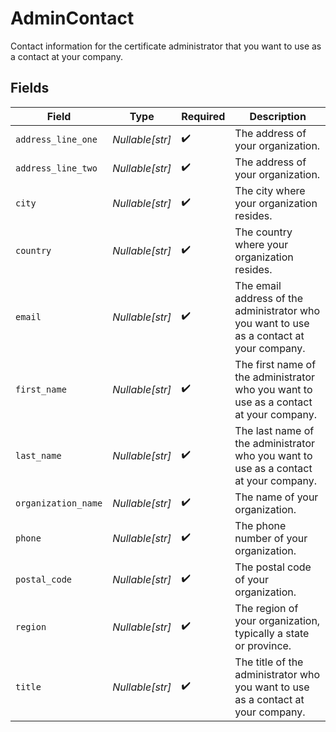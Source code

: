 # AdminContact

Contact information for the certificate administrator that you want to use as a contact at your company.


## Fields

| Field                                                                                    | Type                                                                                     | Required                                                                                 | Description                                                                              |
| ---------------------------------------------------------------------------------------- | ---------------------------------------------------------------------------------------- | ---------------------------------------------------------------------------------------- | ---------------------------------------------------------------------------------------- |
| `address_line_one`                                                                       | *Nullable[str]*                                                                          | :heavy_check_mark:                                                                       | The address of your organization.                                                        |
| `address_line_two`                                                                       | *Nullable[str]*                                                                          | :heavy_check_mark:                                                                       | The address of your organization.                                                        |
| `city`                                                                                   | *Nullable[str]*                                                                          | :heavy_check_mark:                                                                       | The city where your organization resides.                                                |
| `country`                                                                                | *Nullable[str]*                                                                          | :heavy_check_mark:                                                                       | The country where your organization resides.                                             |
| `email`                                                                                  | *Nullable[str]*                                                                          | :heavy_check_mark:                                                                       | The email address of the administrator who you want to use as a contact at your company. |
| `first_name`                                                                             | *Nullable[str]*                                                                          | :heavy_check_mark:                                                                       | The first name of the administrator who you want to use as a contact at your company.    |
| `last_name`                                                                              | *Nullable[str]*                                                                          | :heavy_check_mark:                                                                       | The last name of the administrator who you want to use as a contact at your company.     |
| `organization_name`                                                                      | *Nullable[str]*                                                                          | :heavy_check_mark:                                                                       | The name of your organization.                                                           |
| `phone`                                                                                  | *Nullable[str]*                                                                          | :heavy_check_mark:                                                                       | The phone number of your organization.                                                   |
| `postal_code`                                                                            | *Nullable[str]*                                                                          | :heavy_check_mark:                                                                       | The postal code of your organization.                                                    |
| `region`                                                                                 | *Nullable[str]*                                                                          | :heavy_check_mark:                                                                       | The region of your organization, typically a state or province.                          |
| `title`                                                                                  | *Nullable[str]*                                                                          | :heavy_check_mark:                                                                       | The title of the administrator who you want to use as a contact at your company.         |
